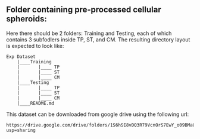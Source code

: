 ## Folder containing pre-processed cellular spheroids: 
Here there should be 2 folders: Training and Testing, each of which contains 3 subfodlers inside TP, ST, and CM. The resulting directory layout is expected to look like:
```
Exp Dataset
    |____Training
    |       |____ TP
    |       |____ ST
    |       |____ CM
    |____Testing
    |       |____ TP
    |       |____ ST
    |       |____ CM
    |____README.md
```
This dataset can be downloaded from google drive using the following url:
```
https://drive.google.com/drive/folders/1S6hSE8vDQ3R79VcnOrS7EwY_o09BMaUM?usp=sharing
```